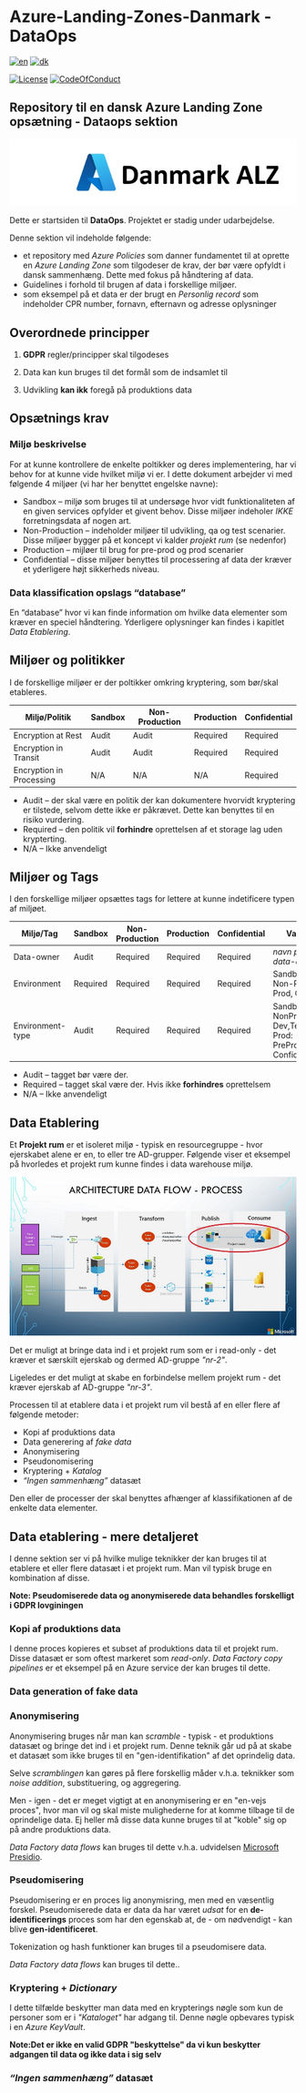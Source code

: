 <!-- spell-checker:locale en,da-DK -->
# Azure-Landing-Zones-Danmark - DataOps

[![en](https://img.shields.io/badge/lang-en-red.svg)](README.md)
[![dk](https://img.shields.io/badge/lang-da--dk-green.svg)](README.da-dk.md)

[![License](https://img.shields.io/badge/License-MIT-green)](https://github.com/Azure-Landing-Zones-Danmark/Azure-Landing-Zones-Danmark/blob/main/LICENSE)
[![CodeOfConduct](https://img.shields.io/badge/Code--of--conduct-MS--Open--Source-red)](https://github.com/Azure-Landing-Zones-Danmark/Azure-Landing-Zones-Danmark/blob/main/CODE-OF-CONDUCT.md)

## Repository til en dansk Azure Landing Zone opsætning - **Dataops sektion**

![Heading](../docs/images/azure-danmark-alz.jpg)

Dette er startsiden til **DataOps**. Projektet er stadig under udarbejdelse.

Denne sektion vil indeholde følgende:

- et repository med *Azure Policies* som danner fundamentet til at oprette en *Azure Landing Zone* som tilgodeser de krav, der bør være opfyldt i dansk sammenhæng. Dette med fokus på håndtering af data.
- Guidelines i forhold til brugen af data i forskellige miljøer.
- som eksempel på et data er der brugt en *Personlig record* som indeholder CPR number, fornavn, efternavn og adresse oplysninger

## Overordnede principper

1. **GDPR** regler/principper skal tilgodeses

1. Data kan kun bruges til det formål som de indsamlet til

1. Udvikling **kan ikk** foregå på produktions data



## Opsætnings krav

### Miljø beskrivelse

For at kunne kontrollere de enkelte poltikker og deres implementering, har vi behov for at kunne vide hvilket miljø vi er.
I dette dokument arbejder vi med følgende 4 miljøer (vi har her benyttet engelske navne):

- Sandbox – miljø som bruges til at undersøge hvor vidt funktionaliteten af en given services opfylder et givent behov.
  Disse miljøer indeholer *IKKE* forretningsdata af nogen art.
- Non-Production – indeholder miljøer til udvikling, qa og test scenarier. Disse miljøer bygger på et koncept vi kalder *projekt rum* (se nedenfor)
- Production – mijløer til brug for pre-prod og prod scenarier
- Confidential – disse miljøer benyttes til processering af data der kræver et yderligere højt sikkerheds niveau.

### Data klassification opslags “database”

En “database” hvor vi kan finde information om hvilke data elementer som kræver en speciel håndtering.
Yderligere oplysninger kan findes i kapitlet *Data Etablering*.

## Miljøer og politikker

I de forskellige miljøer er der poltikker omkring kryptering, som bør/skal etableres.

|Miljø/Politik|Sandbox|Non-Production|Production|Confidential|
|---|---|---|---|---|
|Encryption at Rest|Audit|Audit|Required|Required|
|Encryption in Transit|Audit|Audit|Required|Required|
|Encryption in Processing|N/A|N/A|N/A|Required|

- Audit – der skal være en politik der kan dokumentere hvorvidt kryptering er tilstede, selvom dette ikke er påkrævet. Dette kan benyttes til en risiko vurdering.
- Required – den politik vil **forhindre** oprettelsen af et storage lag uden krypterting.
- N/A – Ikke anvendeligt

## Miljøer og Tags ##

I den forskellige miljøer opsættes tags for lettere at kunne indetificere typen af miljøet.

|Miljø/Tag|Sandbox|Non-Production|Production|Confidential|Values|
|---|---|---|---|---|---|
|Data-owner|Audit|Required|Required|Required|*navn på data-ejer*|
|Environment|Required|Required|Required|Required|Sandbox, Non-Prod, Prod, Conf|
|Environment-type|Audit|Required|Required|Required|Sandbox/ NonProd: Dev,Test,QA / Prod: PreProd,Prod/ Confidential|

- Audit – tagget bør være der.
- Required – tagget skal være der. Hvis ikke **forhindres** oprettelsem
- N/A – Ikke anvendeligt

## Data Etablering ##

Et **Projekt rum** er et isoleret miljø - typisk en resourcegruppe - hvor ejerskabet alene er en, to eller tre AD-grupper.
Følgende viser et eksempel på hvorledes et projekt rum kunne findes i data warehouse miljø.

![ProjectRoom](../docs/images/projectroom.jpg)

Det er muligt at bringe data ind i et projekt rum som er i read-only - det kræver et særskilt ejerskab og dermed AD-gruppe *"nr-2"*.

Ligeledes er det muligt at skabe en forbindelse mellem projekt rum - det kræver ejerskab af AD-gruppe *"nr-3"*.

Processen til at etablere data i et projekt rum vil bestå af en eller flere af følgende metoder:

- Kopi af produktions data
- Data generering af *fake data*
- Anonymisering
- Pseudonomisering
- Kryptering + *Katalog*
- *“Ingen sammenhæng”* datasæt

Den eller de processer der skal benyttes afhænger af klassifikationen af de enkelte data elementer.

## Data etablering - mere detaljeret ##

I denne sektion ser vi på hvilke mulige teknikker der kan bruges til at etablere et eller flere datasæt i et projekt rum.
Man vil typisk bruge en kombination af disse.

**Note: Pseudomiserede data og anonymiserede data behandles forskelligt i GDPR lovginingen**

### Kopi af produktions data ###
I denne proces kopieres et subset af produktions data til et projekt rum. Disse datasæt er som oftest markeret som *read-only*.
*Data Factory copy pipelines* er et eksempel på en Azure service der kan bruges til dette.

### Data generation of fake data ###


### Anonymisering ###

Anonymisering bruges når man kan *scramble* - typisk - et produktions datasæt og bringe det ind i et projekt rum.
Denne teknik går ud på at skabe et datasæt som ikke bruges til en "gen-identifikation" af det oprindelig data.

Selve *scramblingen* kan gøres på flere forskellig måder v.h.a. teknikker som *noise addition*, substituering, og aggregering.

Men - igen - det er meget vigtigt at en anonymisering er en "en-vejs proces", hvor man vil og skal miste mulighederne for at komme tilbage
til de oprindelige data. Ej heller må disse data kunne bruges til at "koble" sig op på andre produktions data.

*Data Factory data flows* kan bruges til dette v.h.a. udvidelsen [Microsoft Presidio](https://microsoft.github.io/presidio/).

### Pseudomisering ###

Pseudomisering er en proces lig anonymisring, men med en væsentlig forskel.
Pseudomiserede data er data da har været *udsat* for en **de-identificerings** proces som har den egenskab at,
de - om nødvendigt - kan blive **gen-identificeret**.

Tokenization og hash funktioner kan bruges til a pseudomisere data.

*Data Factory data flows* kan bruges til dette..

### Kryptering + *Dictionary* ###
I dette tilfælde beskytter man data med en krypterings nøgle som kun de personer som er i *"Kataloget"* har adgang til.
Denne nøgle opbevares typisk i en *Azure KeyVault*.

**Note:Det er ikke en valid GDPR "beskyttelse" da vi kun beskytter adgangen til data og ikke data i sig selv**

### *“Ingen sammenhæng”* datasæt ###
